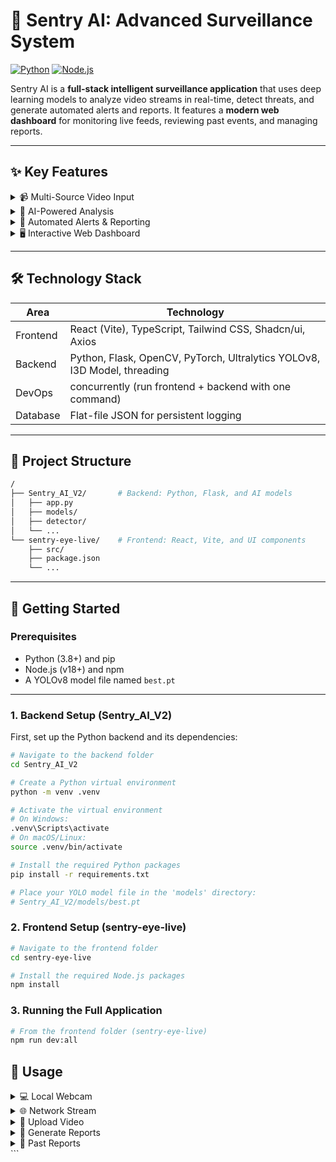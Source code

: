 # 🚨 Sentry AI: Advanced Surveillance System

[![Python](https://img.shields.io/badge/Python-3.8+-blue)](https://www.python.org/)
[![Node.js](https://img.shields.io/badge/Node.js-v18+-green)](https://nodejs.org/)


Sentry AI is a **full-stack intelligent surveillance application** that uses deep learning models to analyze video streams in real-time, detect threats, and generate automated alerts and reports. It features a **modern web dashboard** for monitoring live feeds, reviewing past events, and managing reports.

---

## ✨ Key Features

<details>
<summary>📹 Multi-Source Video Input</summary>

- **Local Webcam:** Use your computer's built-in camera.
- **Network Stream:** Connect to any IP camera or phone camera using RTSP/HTTP protocols.
- **File Upload:** Process pre-recorded video files for batch analysis.

</details>

<details>
<summary>🤖 AI-Powered Analysis</summary>

- **Object Detection:** YOLOv8 model detects people, guns, knives, fires, masks, helmets.
- **Action Recognition:** I3D model classifies actions for context.
- **Severity Assessment:** Events classified automatically as **Normal**, **Suspicious**, or **Danger**.

</details>

<details>
<summary>📣 Automated Alerts & Reporting</summary>

- **Real-Time Telegram Alerts:** Sends annotated screenshots to Telegram when danger is detected.
- **LLM-Powered Summaries:** Generates human-readable summaries using a Large Language Model.
- **PDF Report Generation:** Creates detailed reports with key frame screenshots.

</details>

<details>
<summary>🖥️ Interactive Web Dashboard</summary>

- **Live Feed Monitoring:** View live annotated video in the browser.
- **Recent Alerts:** Real-time log of alerts.
- **Report Archive:** View, download, and delete past reports.

</details>

---

## 🛠️ Technology Stack

| Area      | Technology                                                                 |
|-----------|---------------------------------------------------------------------------|
| Frontend  | React (Vite), TypeScript, Tailwind CSS, Shadcn/ui, Axios                  |
| Backend   | Python, Flask, OpenCV, PyTorch, Ultralytics YOLOv8, I3D Model, threading  |
| DevOps    | concurrently (run frontend + backend with one command)                     |
| Database  | Flat-file JSON for persistent logging                                      |

---

## 📁 Project Structure



```bash
/
├── Sentry_AI_V2/       # Backend: Python, Flask, and AI models
│   ├── app.py
│   ├── models/
│   ├── detector/
│   └── ...
└── sentry-eye-live/    # Frontend: React, Vite, and UI components
    ├── src/
    ├── package.json
    └── ...

```
---

## 🚀 Getting Started

### Prerequisites
- Python (3.8+) and pip
- Node.js (v18+) and npm
- A YOLOv8 model file named `best.pt`

---

### 1. Backend Setup (Sentry_AI_V2)

First, set up the Python backend and its dependencies:

```bash
# Navigate to the backend folder
cd Sentry_AI_V2

# Create a Python virtual environment
python -m venv .venv

# Activate the virtual environment
# On Windows:
.venv\Scripts\activate
# On macOS/Linux:
source .venv/bin/activate

# Install the required Python packages
pip install -r requirements.txt

# Place your YOLO model file in the 'models' directory:
# Sentry_AI_V2/models/best.pt
```

### 2. Frontend Setup (sentry-eye-live)
```bash
# Navigate to the frontend folder
cd sentry-eye-live

# Install the required Node.js packages
npm install
```
### 3. Running the Full Application
```bash
# From the frontend folder (sentry-eye-live)
npm run dev:all
```

## 📖 Usage
<details> <summary>💻 Local Webcam</summary> Click **Start Local Webcam** to begin analysis. </details> <details> <summary>🌐 Network Stream</summary> Enter RTSP or HTTP URL (e.g., `http://192.168.1.104:8080/video`) and click **Connect Network Stream**. </details> <details> <summary>📁 Upload Video</summary> Click **Upload Video**, select a file, then click **Analyze Video**. </details> <details> <summary>📝 Generate Reports</summary> While a camera is running, click **Generate Report** to create and send a PDF summary. </details> <details> <summary>📂 Past Reports</summary> Click **Past Reports** in the header to view, download, or delete previously generated reports. </details> ```
